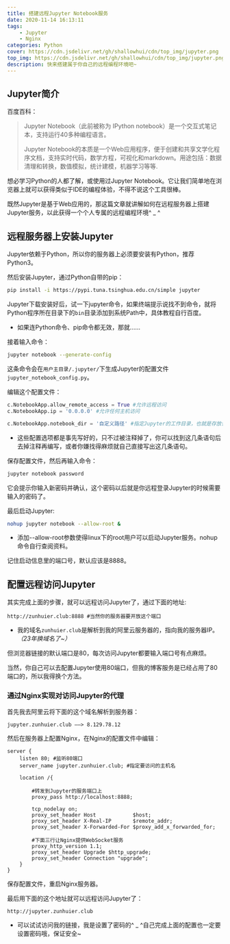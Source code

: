 ```yaml
---
title: 搭建远程Jupyter Notebook服务
date: 2020-11-14 16:13:11
tags:
    - Jupyter
    - Nginx
categories: Python
cover: https://cdn.jsdelivr.net/gh/shallowhui/cdn/top_img/jupyter.png
top_img: https://cdn.jsdelivr.net/gh/shallowhui/cdn/top_img/jupyter.png
description: 快来搭建属于你自己的远程编程环境吧~
---
```

## Jupyter简介

百度百科：

>Jupyter Notebook（此前被称为 IPython notebook）是一个交互式笔记本，支持运行40多种编程语言。
>
>Jupyter Notebook的本质是一个Web应用程序，便于创建和共享文学化程序文档，支持实时代码，数学方程，可视化和markdown。用途包括：数据清理和转换，数值模拟，统计建模，机器学习等等.

想必学习Python的人都了解，或使用过Jupyter Notebook。它让我们简单地在浏览器上就可以获得类似于IDE的编程体验，不得不说这个工具很棒。

既然Jupyter是基于Web应用的，那这篇文章就讲解如何在远程服务器上搭建Jupyter服务，以此获得一个个人专属的远程编程环境^ _ ^

## 远程服务器上安装Jupyter

Jupyter依赖于Python，所以你的服务器上必须要安装有Python，推荐Python3。

然后安装Jupyter，通过Python自带的pip：

``` bash
pip install -i https://pypi.tuna.tsinghua.edu.cn/simple jupyter
```

Jupyter下载安装好后，试一下jupyter命令，如果终端提示说找不到命令，就将Python程序所在目录下的`bin`目录添加到系统Path中，具体教程自行百度。

+ 如果连Python命令、pip命令都无效，那就......

接着输入命令：

``` bash
jupyter notebook --generate-config
```

这条命令会在`用户主目录/.jupyter/`下生成Jupyter的配置文件`jupyter_notebook_config.py`。

编辑这个配置文件：

``` python
c.NotebookApp.allow_remote_access = True #允许远程访问
c.NotebookApp.ip = '0.0.0.0' #允许任何主机访问

c.NotebookApp.notebook_dir = '自定义路径' #指定Jupyter的工作目录，也就是存放代码文件的位置
```

+ 这些配置选项都是事先写好的，只不过被注释掉了，你可以找到这几条语句后去掉注释再编写，或者你嫌找得麻烦就自己直接写出这几条语句。

保存配置文件，然后再输入命令：

``` bash
jupyter notebook password
```

它会提示你输入新密码并确认，这个密码以后就是你远程登录Jupyter的时候需要输入的密码了。

最后启动Jupyter:

``` bash
nohup jupyter notebook --allow-root &
```

+ 添加--allow-root参数使得linux下的root用户可以启动Jupyter服务。nohup命令自行查阅资料。

记住启动信息里的端口号，默认应该是8888。

## 配置远程访问Jupyter

其实完成上面的步骤，就可以远程访问Jupyter了，通过下面的地址:

    http://zunhuier.club:8888 #当然你的服务器要开放这个端口

+ 我的域名`zunhuier.club`是解析到我的阿里云服务器的，指向我的服务器IP。*（23年换域名了~）*

但浏览器链接的默认端口是80，每次访问Jupyter都要输入端口号有点麻烦。

当然，你自己可以去配置Jupyter使用80端口，但我的博客服务是已经占用了80端口的，所以我得换个方法。

### 通过Nginx实现对访问Jupyter的代理

首先我去阿里云将下面的这个域名解析到服务器：

    jupyter.zunhuier.club ——> 8.129.78.12

然后在服务器上配置Nginx，在Nginx的配置文件中编辑：

``` code
server {
    listen 80; #监听80端口
    server_name jupyter.zunhuier.club; #指定要访问的主机名

    location /{

        #转发到Jupyter的服务端口上
        proxy_pass http://localhost:8888;

        tcp_nodelay on;
        proxy_set_header Host            $host;
        proxy_set_header X-Real-IP       $remote_addr;
        proxy_set_header X-Forwarded-For $proxy_add_x_forwarded_for;

        #下面三行让Nginx提供WebSocket服务
        proxy_http_version 1.1;
        proxy_set_header Upgrade $http_upgrade;
        proxy_set_header Connection "upgrade";
    }
}
```

保存配置文件，重启Nginx服务器。

最后用下面的这个地址就可以远程访问Jupyter了：

    http://jupyter.zunhuier.club

+ 可以试试访问我的链接，我是设置了密码的^ _ ^自己完成上面的配置也一定要设置密码哦，保证安全~